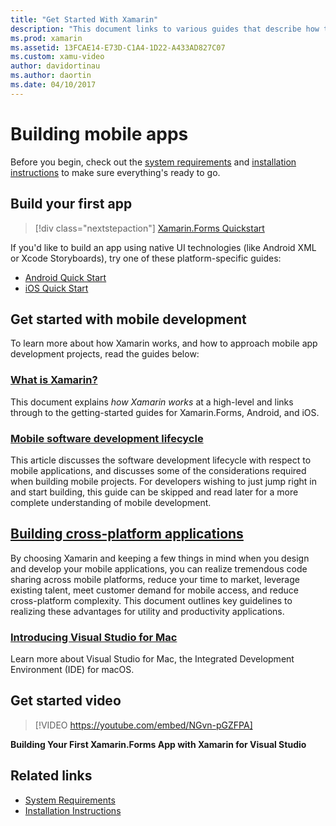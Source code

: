 ```yaml
---
title: "Get Started With Xamarin"
description: "This document links to various guides that describe how to get started with Xamarin development. The linked content discusses how to build a first app, and provides a general introduction to mobile development."
ms.prod: xamarin
ms.assetid: 13FCAE14-E73D-C1A4-1D22-A433AD827C07
ms.custom: xamu-video
author: davidortinau
ms.author: daortin
ms.date: 04/10/2017
---
```


# Building mobile apps

Before you begin, check out the [system requirements](requirements.md)
and [installation instructions](~/get-started/installation/index.md) to make sure everything's
ready to go.

## Build your first app

> [!div class="nextstepaction"]
> [Xamarin.Forms Quickstart](~/get-started/quickstarts/app.md)

If you'd like to build an app using native UI technologies (like Android XML or Xcode Storyboards), try one of these platform-specific guides:

- [Android Quick Start](~/android/get-started/hello-android/hello-android-quickstart.md)
- [iOS Quick Start](~/ios/get-started/hello-ios/hello-ios-quickstart.md)

## Get started with mobile development

To learn more about how Xamarin works, and how to approach mobile app development projects,
read the guides below:

### [What is Xamarin?](~/cross-platform/get-started/introduction-to-mobile-development.md)

This document explains *how Xamarin works* at a high-level and links through to the getting-started guides for Xamarin.Forms, Android, and iOS.

### [Mobile software development lifecycle](~/cross-platform/get-started/introduction-to-mobile-sdlc.md)

This article discusses the software development lifecycle with respect to mobile applications, and discusses some of the considerations required when building mobile projects. For developers wishing to just jump right in and start building, this guide can be skipped and read later for a more complete understanding of mobile development.

## [Building cross-platform applications](~/cross-platform/app-fundamentals/building-cross-platform-applications/index.md)

By choosing Xamarin and keeping a few things in mind when you design and
develop your mobile applications, you can realize tremendous code sharing across
mobile platforms, reduce your time to market, leverage existing talent, meet
customer demand for mobile access, and reduce cross-platform
complexity. This document outlines key guidelines to realizing these
advantages for utility and productivity applications.

### [Introducing Visual Studio for Mac](/visualstudio/mac/)

Learn more about Visual Studio for Mac, the Integrated Development Environment (IDE) for macOS.

## Get started video

> [!VIDEO https://youtube.com/embed/NGvn-pGZFPA]

**Building Your First Xamarin.Forms App with Xamarin for Visual Studio**

## Related links

- [System Requirements](requirements.md)
- [Installation Instructions](~/get-started/installation/index.md)